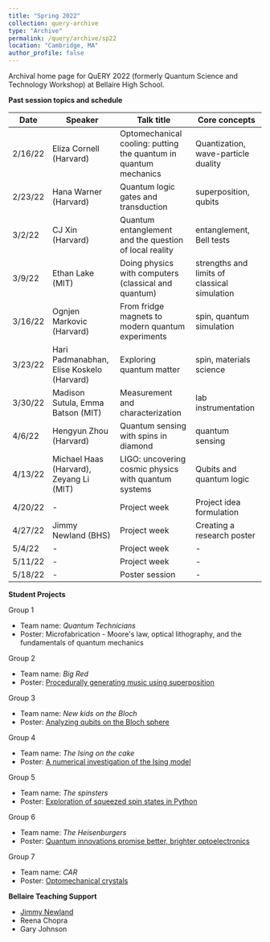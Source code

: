 ```yaml
---
title: "Spring 2022"
collection: query-archive
type: "Archive"
permalink: /query/archive/sp22
location: "Cambridge, MA"
author_profile: false
---
```


Archival home page for QuERY 2022 (formerly Quantum Science and Technology Workshop) at Bellaire High School.

__Past session topics and schedule__<br>

| Date     | Speaker | Talk title | Core concepts |
| ----------- | --- | --- | ----------- |
| 2/16/22      | Eliza Cornell (Harvard) | Optomechanical cooling: putting the quantum in quantum mechanics       | Quantization, wave-particle duality |
| 2/23/22   | Hana Warner (Harvard) | Quantum logic gates and transduction        | superposition, qubits |
| 3/2/22      | CJ Xin (Harvard)| Quantum entanglement and the question of local reality       | entanglement, Bell tests |
| 3/9/22   | Ethan Lake (MIT)| Doing physics with computers (classical and quantum)       | strengths and limits of classical simulation |
| 3/16/22      | Ognjen Markovic (Harvard) | From fridge magnets to modern quantum experiments       | spin, quantum simulation |
| 3/23/22   | Hari Padmanabhan, Elise Koskelo (Harvard) | Exploring quantum matter        | spin, materials science |
| 3/30/22     | Madison Sutula, Emma Batson (MIT) | Measurement and characterization       | lab instrumentation |
| 4/6/22   | Hengyun Zhou (Harvard) | Quantum sensing with spins in diamond        | quantum sensing |
| 4/13/22     | Michael Haas (Harvard), Zeyang Li (MIT)| LIGO: uncovering cosmic physics with quantum systems | Qubits and quantum logic       |
| 4/20/22   | - | Project week        | Project idea formulation |
| 4/27/22    | Jimmy Newland (BHS) | Project week       | Creating a research poster |
| 5/4/22   | - | Project week        | - |
| 5/11/22   | - | Project week        | - |
| 5/18/22   | - | Poster session        | - |

__Student Projects__<br>

Group 1
* Team name: *Quantum Technicians*
* Poster: Microfabrication - Moore's law, optical lithography, and the fundamentals of quantum mechanics

Group 2
* Team name: *Big Red*
* Poster: [Procedurally generating music using superposition](http://mudyeh.github.io/files/QuERY_2022_Group2.pdf) 

Group 3
* Team name: *New kids on the Bloch*
* Poster: [Analyzing qubits on the Bloch sphere](http://mudyeh.github.io/files/QuERY_2022_Group3.pdf) 

Group 4
* Team name: *The Ising on the cake*
* Poster: [A numerical investigation of the Ising model](http://mudyeh.github.io/files/QuERY_2022_Group4.pdf) 

Group 5
* Team name: *The spinsters*
* Poster: [Exploration of squeezed spin states in Python](http://mudyeh.github.io/files/QuERY_2022_Group5.pdf) 

Group 6
* Team name: *The Heisenburgers*
* Poster: [Quantum innovations promise better, brighter optoelectronics](http://mudyeh.github.io/files/QuERY_2022_Group6.pdf) 

Group 7
* Team name: *CAR*
* Poster: [Optomechanical crystals](http://mudyeh.github.io/files/QuERY_2022_Group7.pdf) 

__Bellaire Teaching Support__<br>
* [Jimmy Newland](https://www.jimmynewland.com/wp/)
* Reena Chopra
* Gary Johnson 